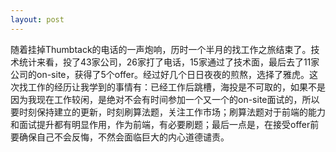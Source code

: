 ```yaml
---
layout: post
---
```

随着挂掉Thumbtack的电话的一声炮响，历时一个半月的找工作之旅结束了。技术统计来看，投了43家公司，26家打了电话，15家通过了技术面，最后去了11家公司的on-site，获得了5个offer。经过好几个日日夜夜的煎熬，选择了雅虎。这次找工作的经历让我学到的事情有：已经工作后跳槽，海投是不可取的，如果不是因为我现在工作较闲，是绝对不会有时间参加一个又一个的on-site面试的，所以要时刻保持建立的更新，时刻刷算法题，关注工作市场；刷算法题对于前端的能力和面试提升都有明显作用，作为前端，有必要刷题；最后一点是，在接受offer前要确保自己不会反悔，不然会面临巨大的内心道德谴责。
